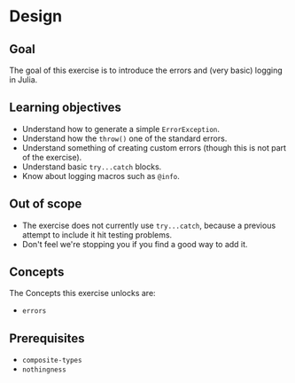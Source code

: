 # Design

## Goal

The goal of this exercise is to introduce the errors and (very basic) logging in Julia.

## Learning objectives

- Understand how to generate a simple `ErrorException`.
- Understand how the `throw()` one of the standard errors.
- Understand something of creating custom errors (though this is not part of the exercise).
- Understand basic `try...catch` blocks.
- Know about logging macros such as `@info`.

## Out of scope

- The exercise does not currently use `try...catch`, because a previous attempt to include it hit testing problems.
- Don't feel we're stopping you if you find a good way to add it.

## Concepts

The Concepts this exercise unlocks are:

- `errors`

## Prerequisites

- `composite-types`
- `nothingness`
